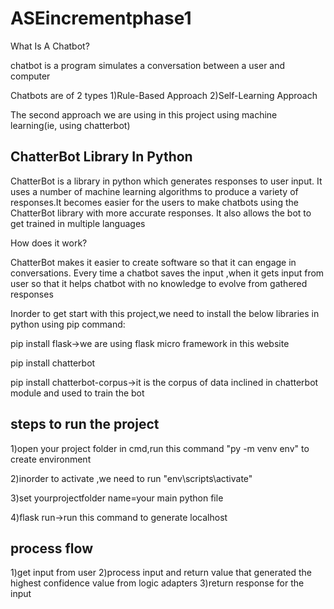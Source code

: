 # ASEincrementphase1

What Is A Chatbot?

chatbot is a program simulates a conversation between a user and computer

Chatbots are of 2 types
1)Rule-Based Approach 
2)Self-Learning Approach

The second approach we are using in this project using machine learning(ie, using chatterbot)

ChatterBot Library In Python
------------------------------

ChatterBot is a library in python which generates responses to user input. It uses a number of machine learning algorithms to produce 
a variety of responses.It becomes easier for the users to make chatbots using the ChatterBot library with more accurate responses.
It also allows the bot to get trained in multiple languages


How does it work?

ChatterBot makes it easier to create software so that it can engage in conversations.
Every time a chatbot saves the input ,when it gets input from user so that it helps chatbot with no knowledge
to evolve from gathered responses 


Inorder to get start with this project,we need to install the below libraries in python using pip command:

pip install flask->we are using flask micro framework in this website

pip install chatterbot

pip install chatterbot-corpus->it is the corpus of data inclined in chatterbot module and used to train the bot

steps to run the project
--------------------------
1)open your project folder in cmd,run this command "py -m venv env" to create environment

2)inorder to activate ,we need to run "env\scripts\activate"

3)set yourprojectfolder name=your main python file

4)flask run->run this command to generate localhost


process flow
---------------

1)get input from user
2)process input and return value that generated the highest confidence value from 
logic adapters
3)return response for the input
